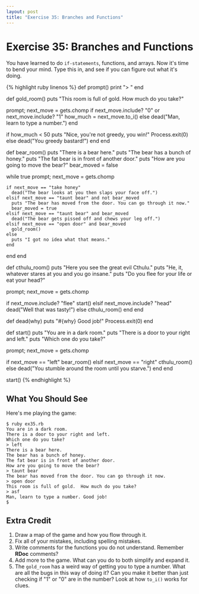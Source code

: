 ```yaml
---
layout: post
title: "Exercise 35: Branches and Functions"
---
```

# Exercise 35: Branches and Functions

You have learned to do `if-statements`, functions, and arrays. Now it's time to bend your mind. Type this in, and see if you can figure out what it's doing.

{% highlight ruby linenos %}
def prompt()
  print "> "
end

def gold_room()
  puts "This room is full of gold.  How much do you take?"

  prompt; next_move = gets.chomp 
  if next_move.include? "0" or next_move.include? "1"
    how_much = next_move.to_i()
  else
    dead("Man, learn to type a number.")
  end

  if how_much < 50
    puts "Nice, you're not greedy, you win!"
    Process.exit(0)
  else
    dead("You greedy bastard!")
  end
end


def bear_room()
  puts "There is a bear here."
  puts "The bear has a bunch of honey."
  puts "The fat bear is in front of another door."
  puts "How are you going to move the bear?"
  bear_moved = false

  while true
    prompt; next_move = gets.chomp

    if next_move == "take honey"
      dead("The bear looks at you then slaps your face off.")
    elsif next_move == "taunt bear" and not bear_moved
      puts "The bear has moved from the door. You can go through it now."
      bear_moved = true
    elsif next_move == "taunt bear" and bear_moved
      dead("The bear gets pissed off and chews your leg off.")
    elsif next_move == "open door" and bear_moved
      gold_room()
    else
      puts "I got no idea what that means."
    end
  end
end

def cthulu_room()
  puts "Here you see the great evil Cthulu."
  puts "He, it, whatever stares at you and you go insane."
  puts "Do you flee for your life or eat your head?"

  prompt; next_move = gets.chomp

  if next_move.include? "flee"
    start()
  elsif next_move.include? "head"
    dead("Well that was tasty!")
  else
    cthulu_room()
  end
end

def dead(why)
  puts "#{why}  Good job!"
  Process.exit(0)
end

def start()
  puts "You are in a dark room."
  puts "There is a door to your right and left."
  puts "Which one do you take?"

  prompt; next_move = gets.chomp

  if next_move == "left"
    bear_room()
  elsif next_move == "right"
    cthulu_room()
  else
    dead("You stumble around the room until you starve.")
  end
end

start()
{% endhighlight %}

## What You Should See

Here's me playing the game:

    $ ruby ex35.rb
    You are in a dark room.
    There is a door to your right and left.
    Which one do you take?
    > left
    There is a bear here.
    The bear has a bunch of honey.
    The fat bear is in front of another door.
    How are you going to move the bear?
    > taunt bear
    The bear has moved from the door. You can go through it now.
    > open door
    This room is full of gold.  How much do you take?
    > asf
    Man, learn to type a number. Good job!
    $

## Extra Credit
1. Draw a map of the game and how you flow through it.
2. Fix all of your mistakes, including spelling mistakes.
3. Write comments for the functions you do not understand. Remember **RDoc** comments?
4. Add more to the game. What can you do to both simplify and expand it.
5. The `gold_room` has a weird way of getting you to type a number. What are all the bugs in this way of doing it?  Can you make it better than just checking if "1" or "0" are in the number? Look at how `to_i()` works for clues.
